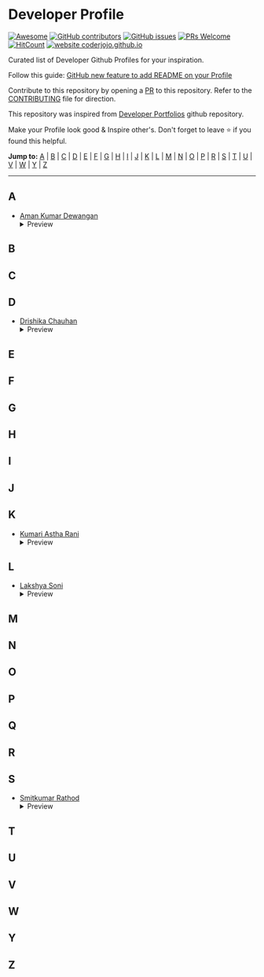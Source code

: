 # Developer Profile

[![Awesome](https://awesome.re/badge.svg)](https://awesome.re) [![GitHub contributors](https://img.shields.io/github/contributors/amandewatnitrr/profile-readme-hacktoberfest21)](https://github.com/amandewatnitrr/profile-readme-hacktoberfest21/graphs/contributors) [![GitHub issues](https://img.shields.io/github/issues/amandewatnitrr/profile-readme-hacktoberfest21)](https://github.com/amandewatnitrr/profile-readme-hacktoberfest21/issues) [![PRs Welcome](https://img.shields.io/badge/PRs-welcome-brightgreen.svg?style=flat-square)](https://github.com/amandewatnitrr/profile-readme-hacktoberfest21/pulls) [![HitCount](https://views.whatilearened.today/views/github/amandewatnitrr/creative-profile-readme.svg)](https://github.com/amandewatnitrr/profile-readme-hacktoberfest21) [![website coderjojo.github.io](https://img.shields.io/website-up-down-green-red/http/amandewatnitrr.github.io/creative-profile-readme.svg)](https://amandewatnitrr.github.io/profile-readme-hacktoberfest21/)

Curated list of Developer Github Profiles for your inspiration.

Follow this guide: [GitHub new feature to add README on your Profile ](https://dev.to/coderjojo/github-new-feature-to-add-readme-on-your-profile-ggc)

Contribute to this repository by opening a [PR](./README.md) to this repository. Refer to the [CONTRIBUTING](./README.md) file for direction.

This repository was inspired from [Developer Portfolios](https://github.com/emmabostian/developer-portfolios) github repository.

Make your Profile look good & Inspire other's. Don't forget to leave :star: if you found this helpful.

**Jump to:** [A](#a) | [B](#b) | [C](#c) | [D](#d) | [E](#e) | [F](#f) | [G](#g) | [H](#h) | [I](#i) | [J](#j) | [K](#k) | [L](#l) | [M](#m) | [N](#n) | [O](#o) | [P](#p) | [R](#r) | [S](#s) | [T](#t) | [U](#u) | [V](#v) | [W](#w) | [Y](#y) | [Z](#z)

---

## A

- [Aman Kumar Dewangan](https://github.com/amandewatnitrr)
  <details>
    <summary>Preview</summary>
    <img src="imgs/amandewatnitrr.PNG">
  </details>

## B

## C

## D

- [Drishika Chauhan](https://github.com/drishika2002)
  <details>
    <summary>Preview</summary>
    <img src="imgs/drishika.png">
  </details>

## E

## F

## G

## H

## I

## J

## K

- [Kumari Astha Rani](https://github.com/astha2412)
  <details>
    <summary>Preview</summary>
    <img src="imgs/astha2412.png">
  </details>

## L

- [Lakshya Soni](https://github.com/lakshyasoni)
  <details>
    <summary>Preview</summary>
    <img src="imgs/lakshya.png">
  </details>

## M

## N

## O

## P

## Q

## R

## S

- [Smitkumar Rathod](https://github.com/RSMIT01)
  <details>
    <summary>Preview</summary>
    <img src="imgs/RSMIT01.png">
  </details>

## T

## U

## V

## W

## Y

## Z
